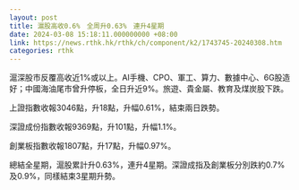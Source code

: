 ```yaml
---
layout: post
title: 滬股高收0.6%　全周升0.63%　連升4星期
date: 2024-03-08 15:18:11.000000000 +08:00
link: https://news.rthk.hk/rthk/ch/component/k2/1743745-20240308.htm
categories: rthk
---
```


滬深股市反覆高收近1%或以上。AI手機、CPO、軍工、算力、數據中心、6G股造好；中國海油尾市曾升停板，全日升近9%。旅遊、貴金屬、教育及煤炭股下跌。

上證指數收報3046點，升18點，升幅0.61%，結束兩日跌勢。

深證成份指數收報9369點，升101點，升幅1.1%。

創業板指數收報1807點，升17點，升幅0.97%。

總結全星期，滬股累計升0.63%，連升4星期。深證成指及創業板分別跌約0.7%及0.9%，同樣結束3星期升勢。

